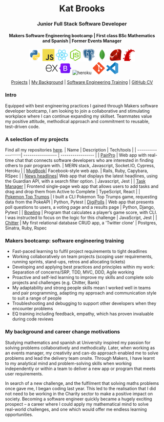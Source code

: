 <div align="center">
  <h1> Kat Brooks</h1>
  <h3> Junior Full Stack Software Developer </h3>
    <h4> Makers Software Engineering bootcamp | First class BSc Mathematics and Spanish | Former Events Manager </h4>
  
  <img src="https://raw.githubusercontent.com/devicons/devicon/master/icons/python/python-original.svg" alt="python" width="40" height="40"/> 
<img src="https://raw.githubusercontent.com/devicons/devicon/master/icons/javascript/javascript-original.svg" alt="javascript" width="40" height="40"/> 
<img src="https://raw.githubusercontent.com/devicons/devicon/master/icons/react/react-original.svg" alt="react" width="40" height="40"/> 
<img src="https://raw.githubusercontent.com/devicons/devicon/master/icons/nodejs/nodejs-original.svg" alt="nodejs" width="40" height="40"/> 
<img src="https://raw.githubusercontent.com/devicons/devicon/master/icons/postgresql/postgresql-plain.svg" alt="postgresql" width="40" height="40"/>  
<img src="https://raw.githubusercontent.com/devicons/devicon/master/icons/mongodb/mongodb-original.svg" alt="mongoDB" width="40" height="40"/> 
<img src="https://raw.githubusercontent.com/devicons/devicon/master/icons/ruby/ruby-original.svg" alt="ruby" width="40" height="40"/> 
<img src="https://raw.githubusercontent.com/devicons/devicon/master/icons/rails/rails-plain.svg" alt="rails" width="40" height="40"/> 
<br>
 <img src="https://raw.githubusercontent.com/devicons/devicon/master/icons/express/express-original.svg" alt="express" width="40" height="40"/> 
<img src="https://raw.githubusercontent.com/devicons/devicon/master/icons/bootstrap/bootstrap-original.svg" alt="bootstrap" width="40" height="40"/> 
<img src="https://devicons.herokuapp.com/heroku-original.svg" alt="heroku" width="40" height="40"/>   
<img src="https://raw.githubusercontent.com/devicons/devicon/master/icons/git/git-original.svg" alt="git" width="40" height="40"/>  
<img src="https://raw.githubusercontent.com/devicons/devicon/master/icons/vscode/vscode-original.svg" alt="vscode" width="40" height="40"/> 

[Projects](#A-selection-of-my-projects) |
[My Background](#My-background-and-career-change-motivations) |
[Software Engineering Training](#Makers-bootcamp-software-engineering-training) |
[GitHub CV](https://github.com/kat-mcbrooks/CV) 
</div>

### Intro

Equipped with best engineering practices I gained through Makers software developer bootcamp, I am looking to join a collaborative and stimulating workplace where I can continue expanding my skillset. Teammates value my positive attitude, methodical approach and commitment to reusable, test-driven code. 

### A selection of my projects
Find all my repositories [here](https://github.com/kat-mcbrooks?tab=repositories).
| Name              | Description                           | Tech/tools        |
| ------------------| -----------------             | ----------------- |
| [PairPro](https://github.com/kat-mcbrooks/pair-pro) | Web app with real-time chat that connects software developers who are interested in finding others to pair program with. | MERN stack, Javascript, Socket.IO, Cypress, Heroku |
| [MugBook](https://github.com/kat-mcbrooks/acebook-mugbook)| Facebook-style web app. | Rails, Ruby, Capybara, RSpec |
| [News headlines](https://github.com/kat-mcbrooks/news-summary-challenge)| Web app that displays the latest headlines, using the Guardian API, with a search filter option. | Javascript, Jest |
| [Task Manager](https://github.com/kat-mcbrooks/to-do-app-TS-React) | Frontend single-page web app that allows users to add tasks and drag and drop them from Active to Complete | TypeScript, React |
| [Pokemon Top Trumps](https://github.com/kat-mcbrooks/pokemon) | I built a CLI Pokemon Top Trumps game, requesting data from the PokeAPI | Python, Pytest
| [DigiPolls](https://github.com/kat-mcbrooks/polling-app-python-django) | Web app that presents poll questions to users, a voting page and a results page | Python, Django, Pytest |
| [Bowling](https://github.com/kat-mcbrooks/bowling-challenge) | Program that calculates a player’s game score, with CLI. I was instructed to focus on the logic for this challenge | JavaScript, Jest |
| [Chitter](https://github.com/kat-mcbrooks/chitter-challenge) | My first relational database CRUD app, a 'Twitter clone' | Postgres, Sinatra, Ruby, Rspec

### Makers bootcamp: software engineering training
- Fast-paced learning to fulfil project requirements to tight deadlines
- Working collaboratively on team projects (scoping user requirements, running sprints, stand-ups, retros and allocating tickets)
- Developing and applying best practices and principles within my work: Separation of concerns/SRP, TDD, MVC, DDD, Agile working
- Proactive and self-led learning to improve my skills and complete solo projects and challenges (e.g. Chitter, Bank)
- My adaptability and strong people skills mean I worked well in teams and pair programming, adapting my approach and communication style to suit a range of people
- Troubleshooting and debugging to support other developers when they encounter problems
- EQ training including feedback, empathy, which has proven invaluable during code reviews

### My background and career change motivations
Studying mathematics and spanish at University inspired my passion for solving problems collaboratively and methodically. Later, when working as an events manager, my creativity and can-do approach enabled me to solve problems and lead the delivery team onsite. Through Makers, I have learnt to my analytical mind and problem-solving skills when working independently or within a team to deliver a new app or program that meets user requirements.

In search of a new challenge, and the fulfilment that solving maths problems once gave me, I began coding last year. This led to the realisation that I did not need to be working in the Charity sector to make a positive impact on society. Becoming a software engineer quickly became a hugely exciting prospect – a career where I could apply my mathematical mind to solve real-world challenges, and one which would offer me endless learning opportunities.


